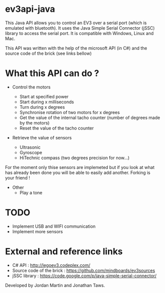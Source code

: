 ev3api-java
===========

This Java API allows you to control an EV3 over a serial port (which is emulated with bluetooth). It uses the Java Simple Serial Connector (jSSC) library to access the serial port. It is compatible with Windows, Linux and Mac.

This API was written with the help of the microsoft API (in C#) and the source code of the brick (see links bellow)


What this API can do ?
======================

 - Control the motors
    * Start at specified power
    * Start during x milliseconds
    * Turn during x degrees
    * Synchronise rotation of two motors for x degrees
    * Get the value of the internal tacho counter (number of degrees made by the motors)
    * Reset the value of the tacho counter


 - Retrieve the value of sensors
    * Ultrasonic 
    * Gyroscope
    * HiTechnic compass (two degrees precision for now...)

For the moment only thise sensors are implemeted but if you look at what has already been done you will be able to easily add another. Forking is your friend !

 - Other 
    * Play a tone 



TODO
====

 - Implement USB and WIFI communication
 - Implement more sensors 



External and reference links
============================
 - C# API : http://legoev3.codeplex.com/
 - Source code of the brick  :  https://github.com/mindboards/ev3sources
 - jSSC library : https://code.google.com/p/java-simple-serial-connector/
 
 Developed by Jordan Martin and Jonathan Taws.
